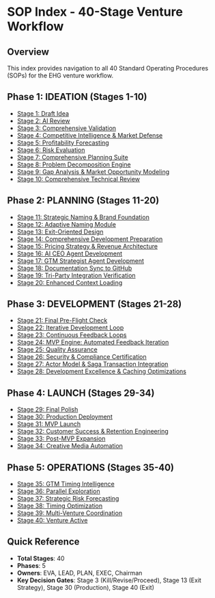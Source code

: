 # SOP Index - 40-Stage Venture Workflow

## Overview
This index provides navigation to all 40 Standard Operating Procedures (SOPs) for the EHG venture workflow.

## Phase 1: IDEATION (Stages 1-10)
- [Stage 1: Draft Idea](sop/01-draft-idea.md)
- [Stage 2: AI Review](sop/02-ai-review.md)
- [Stage 3: Comprehensive Validation](sop/03-comprehensive-validation.md)
- [Stage 4: Competitive Intelligence & Market Defense](sop/04-competitive-intelligence-market-defense.md)
- [Stage 5: Profitability Forecasting](sop/05-profitability-forecasting.md)
- [Stage 6: Risk Evaluation](sop/06-risk-evaluation.md)
- [Stage 7: Comprehensive Planning Suite](sop/07-comprehensive-planning-suite.md)
- [Stage 8: Problem Decomposition Engine](sop/08-problem-decomposition-engine.md)
- [Stage 9: Gap Analysis & Market Opportunity Modeling](sop/09-gap-analysis-market-opportunity-modeling.md)
- [Stage 10: Comprehensive Technical Review](sop/10-comprehensive-technical-review.md)

## Phase 2: PLANNING (Stages 11-20)
- [Stage 11: Strategic Naming & Brand Foundation](sop/11-strategic-naming-brand-foundation.md)
- [Stage 12: Adaptive Naming Module](sop/12-adaptive-naming-module.md)
- [Stage 13: Exit-Oriented Design](sop/13-exit-oriented-design.md)
- [Stage 14: Comprehensive Development Preparation](sop/14-comprehensive-development-preparation.md)
- [Stage 15: Pricing Strategy & Revenue Architecture](sop/15-pricing-strategy-revenue-architecture.md)
- [Stage 16: AI CEO Agent Development](sop/16-ai-ceo-agent-development.md)
- [Stage 17: GTM Strategist Agent Development](sop/17-gtm-strategist-agent-development.md)
- [Stage 18: Documentation Sync to GitHub](sop/18-documentation-sync-to-github.md)
- [Stage 19: Tri-Party Integration Verification](sop/19-tri-party-integration-verification.md)
- [Stage 20: Enhanced Context Loading](sop/20-enhanced-context-loading.md)

## Phase 3: DEVELOPMENT (Stages 21-28)
- [Stage 21: Final Pre-Flight Check](sop/21-final-pre-flight-check.md)
- [Stage 22: Iterative Development Loop](sop/22-iterative-development-loop.md)
- [Stage 23: Continuous Feedback Loops](sop/23-continuous-feedback-loops.md)
- [Stage 24: MVP Engine: Automated Feedback Iteration](sop/24-mvp-engine-automated-feedback-iteration.md)
- [Stage 25: Quality Assurance](sop/25-quality-assurance.md)
- [Stage 26: Security & Compliance Certification](sop/26-security-compliance-certification.md)
- [Stage 27: Actor Model & Saga Transaction Integration](sop/27-actor-model-saga-transaction-integration.md)
- [Stage 28: Development Excellence & Caching Optimizations](sop/28-development-excellence-caching-optimizations.md)

## Phase 4: LAUNCH (Stages 29-34)
- [Stage 29: Final Polish](sop/29-final-polish.md)
- [Stage 30: Production Deployment](sop/30-production-deployment.md)
- [Stage 31: MVP Launch](sop/31-mvp-launch.md)
- [Stage 32: Customer Success & Retention Engineering](sop/32-customer-success-retention-engineering.md)
- [Stage 33: Post-MVP Expansion](sop/33-post-mvp-expansion.md)
- [Stage 34: Creative Media Automation](sop/34-creative-media-automation.md)

## Phase 5: OPERATIONS (Stages 35-40)
- [Stage 35: GTM Timing Intelligence](sop/35-gtm-timing-intelligence.md)
- [Stage 36: Parallel Exploration](sop/36-parallel-exploration.md)
- [Stage 37: Strategic Risk Forecasting](sop/37-strategic-risk-forecasting.md)
- [Stage 38: Timing Optimization](sop/38-timing-optimization.md)
- [Stage 39: Multi-Venture Coordination](sop/39-multi-venture-coordination.md)
- [Stage 40: Venture Active](sop/40-venture-active.md)

## Quick Reference
- **Total Stages**: 40
- **Phases**: 5
- **Owners**: EVA, LEAD, PLAN, EXEC, Chairman
- **Key Decision Gates**: Stage 3 (Kill/Revise/Proceed), Stage 13 (Exit Strategy), Stage 30 (Production), Stage 40 (Exit)